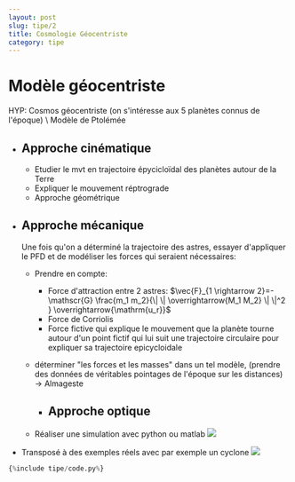 ```yaml
---
layout: post
slug: tipe/2
title: Cosmologie Géocentriste
category: tipe
---
```


# Modèle géocentriste

HYP: Cosmos géocentriste (on s'intéresse aux 5 planètes connus de l'époque) \\
Modèle de Ptolémée

- ## Approche cinématique

  - Etudier le mvt en trajectoire épycicloïdal des planètes autour de la Terre
  - Expliquer le mouvement réptrograde
  - Approche géométrique

- ## Approche mécanique

  Une fois qu'on a déterminé la trajectoire des astres, essayer d'appliquer le PFD et de modéliser les forces qui seraient nécessaires:

  - Prendre en compte:
    - Force d'attraction entre 2 astres:
      $\vec{F}_{1 \rightarrow 2}=-\mathscr{G} \frac{m_1 m_2}{\| \| \overrightarrow{M_1 M_2} \| \|^2 } \overrightarrow{\mathrm{u_r}}$
    - Force de Corriolis
    - Force fictive qui explique le mouvement que la planète tourne autour d'un point fictif qui lui suit une trajectoire circulaire pour expliquer sa trajectoire epicycloidale
  - déterminer "les forces et les masses" dans un tel modèle, (prendre des données de véritables pointages de l'époque sur les distances) -> Almageste

    - ## Approche optique

  - Réaliser une simulation avec python ou matlab
    ![](https://upload.wikimedia.org/wikipedia/commons/0/0e/Cassini_apparent.jpg)

- Transposé à des exemples réels avec par exemple un cyclone
  ![](https://cdn.britannica.com/36/137736-050-C05FC854/diagram-Ptolemaic-Harmonia-Macrocosmica-Andreas-Cellarius-system-1660.jpg)

```python
{%include tipe/code.py%}
```
